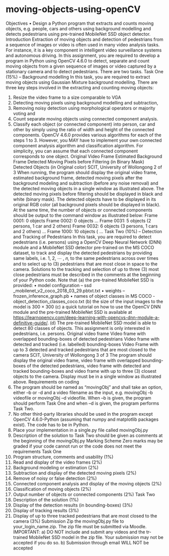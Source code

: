 # moving-objects-using-openCV
Objectives
• Design a Python program that extracts and counts moving objects, e.g. people, cars and others using
background modelling and detects pedestrians using pre-trained MobileNet SSD object detector.
Introduction
Extraction of moving objects and detection of pedestrians from a sequence of images or video is often used
in many video analysis tasks. For instance, it is a key component in intelligent video surveillance systems
and autonomous driving. In this assignment, you are required to develop a program in Python using
OpenCV 4.6.0 to detect, separate and count moving objects from a given sequence of images or video
captured by a stationary camera and to detect pedestrians. There are two tasks.
Task One (15%) – Background modelling
In this task, you are required to extract moving objects using Gaussian Mixture background modelling.
There are three key steps involved in the extracting and counting moving objects:
1. Resize the video frame to a size comparable to VGA
2. Detecting moving pixels using background modelling and subtraction,
3. Removing noisy detection using morphological operators or majority voting and
4. Count separate moving objects using connected component analysis.
5. Classify each object (or connected component) into person, car and other by simply using the ratio of
width and height of the connected components.
OpenCV 4.6.0 provides various algorithms for each of the steps 1 to 3. However, you MAY have to
implement your own connected component analysis algorithm and classification algorithm. For simplicity,
you can assume that each connected component corresponds to one object.
Original Video Frame Estimated
Background Frame
Detected Moving
Pixels before
Filtering (in Binary
Mask)
Detected Objects
(in Original color)
SCIT, University of Wollongong
2 of 3
When running, the program should display the original video frame, estimated background frame, detected
moving pixels after the background modeling and subtraction (before any noise removal) and the detected
moving objects in a single window as illustrated above. The detected moving pixels before filtering should
be displayed in black and white (binary mask). The detected objects have to be displayed in its original RGB
color (all background pixels should be displayed in black). At the same time, the number of objects or
connected components should be output to the command window as illustrated below:
Frame 0001: 0 objects
Frame 0002: 0 objects
…
Frame 0031: 5 objects (2 persons, 1 car and 2 others)
Frame 0032: 6 objects (3 persons, 1 cars and 2 others)
…
Frame 1000: 10 objects (
…
Task Two (10%) – Detection and Tracking of Pedestrians
In this task, you are required to detect pedestrians (i.e. persons) using a OpenCV Deep Neural Network
(DNN) module and a MobileNet SSD detector pre-trained on the MS COCO dataset, to track and display the
detected pedestrians by providing same labels, i.e. 1, 2,
⋯
, 𝑛, to the same pedestrians across over times and
to select up to (3) pedestrians that are most close in space to the camera. Solutions to the tracking and
selection of up to three (3) most close pedestrians must be described in the comments at the beginning of
your Python code.
Note that
(a) the pre-trained MobileNet SSD is provided:
• model configuration – ssd
_mobilenet_v2_coco_2018_03_29.pbtxt.txt
• weights – frozen_inference_graph.pb
• names of object classes in MS COCO - object_detection_classes_coco.txt
(b) the size of the input images to the model is 300 × 300
(c) a quick tutorial on how to use the OpenCV DNN module and the pre-trained MobileNet SSD is
available at https://learnopencv.com/deep-learning-with-opencvs-dnn-module-a-definitive-guide/.
(d) The pre-trained MobileNet SSD model is able to detect 80 classes of objects. This assignment is only
interested in pedestrians, i.e. persons.
Original video frame
Video frame with
overlapped
bounding-boxes of
detected pedestrians
Video frame with
detected and tracked
(i.e. labelled)
bounding-boxes
Video Frame with up to
3 detected and tracked
pedestrians that are
most closed to the
camera
SCIT, University of Wollongong
3 of 3
The program should display the original video frame, video frame with overlapped bounding-boxes of the
detected pedestrians, video frame with detected and tracked bounding-boxes and video frame with up to
three (3) closest objects to the camera. Display must be in a single window as illustrated above.
Requirements on coding
1. The program should be named as “movingObj” and shall take an option, either –b or -d and a
video filename as the input, e.g. movingObj –b videofile or movingObj –d
videofile. When –b is given, the program should perform Task One and when –d is given, the
program performs Task Two.
2. No other third-party libraries should be used in the program except OpenCV 4.6.0-Python (assuming
that numpy and matplotlib packages exist). The code has to be in Python.
3. Place your implementation in a single.py file called movingObj.py
4. Description of the solution to Task Two should be given as comments at the beginning of the
movingObj.py
Marking Scheme
Zero marks may be graded if your code cannot run or the code does not meet the requirements
Task One
1. Program structure, comments and usability (1%)
2. Read and display of the video frames (2%)
3. Background modeling or estimation (2%)
4. Subtraction and display of the detected moving pixels (2%)
5. Remove of noisy or false detection (2%)
6. Connected component analysis and display of the moving objects (2%)
7. Classification of moving objects (2%)
8. Output number of objects or connected components (2%)
Task Two
9. Description of the solution (1%)
10. Display of the detection results (in bounding-boxes) (3%)
11. Display of tracking results (3%)
12. Display of up to three tracked pedestrians that are most closed to the camera (3%)
Submission
Zip the movingObj.py file to your_login_name.zip. The zip file must be submitted via Moodle.
IMPORTANT:
a) DO NOT include and submit any videos and the tr-trained MobileNet SSD model in the zip file. Your
submission may not be accepted if you do so.
b) Submission through email WILL NOT be accepted
